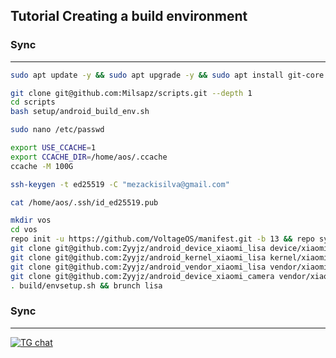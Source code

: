 Tutorial Creating a build environment
-------------------------------------

### Sync ###

----------------------------------
```bash
sudo apt update -y && sudo apt upgrade -y && sudo apt install git-core -y
```
```bash
git clone git@github.com:Milsapz/scripts.git --depth 1
cd scripts
bash setup/android_build_env.sh
```
```bash
sudo nano /etc/passwd
```
```bash
export USE_CCACHE=1
export CCACHE_DIR=/home/aos/.ccache
ccache -M 100G
```
```bash
ssh-keygen -t ed25519 -C "mezackisilva@gmail.com"
```
```bash
cat /home/aos/.ssh/id_ed25519.pub
```
```bash
mkdir vos
cd vos
repo init -u https://github.com/VoltageOS/manifest.git -b 13 && repo sync -c -j16 --force-sync --no-clone-bundle --no-tags
git clone git@github.com:Zyyjz/android_device_xiaomi_lisa device/xiaomi/lisa
git clone git@github.com:Zyyjz/android_kernel_xiaomi_lisa kernel/xiaomi/lisa
git clone git@github.com:Zyyjz/android_vendor_xiaomi_lisa vendor/xiaomi/lisa
git clone git@github.com:Zyyjz/android_device_xiaomi_camera vendor/xiaomi/camera
. build/envsetup.sh && brunch lisa
```
### Sync ###

----------------------------------

[![TG chat](https://img.shields.io/badge/Support-Telegram-%23e52c5f.svg?style=for-the-badge&logo=telegram&&labelColor=121217991103595)](https://t.me/KimiNiTodock)
